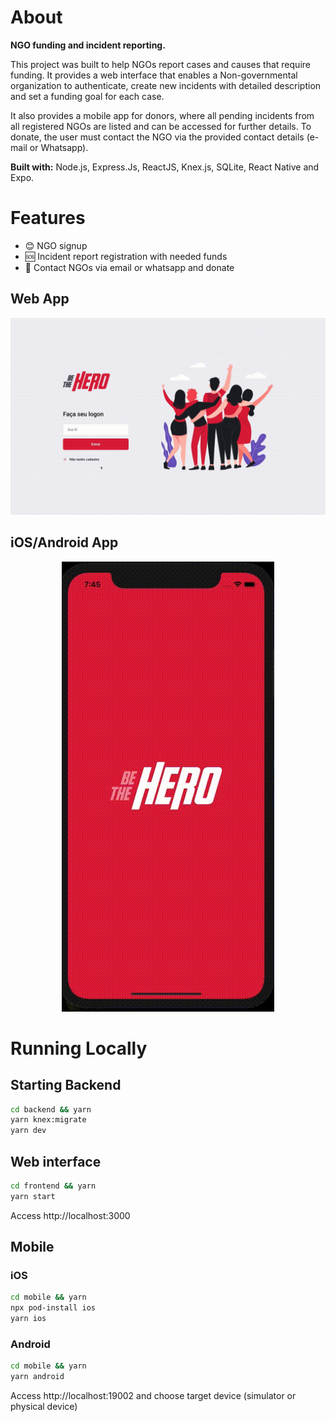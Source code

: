 # About
**NGO funding and incident reporting.**

This project was built to help NGOs report cases and causes that require funding. It provides a web interface that enables a Non-governmental organization to authenticate, create new incidents with detailed description and set a funding goal for each case.

It also provides a mobile app for donors, where all pending incidents from all registered NGOs are listed and can be accessed for further details. To donate, the user must contact the NGO via the provided contact details (e-mail or Whatsapp).

**Built with:** Node.js, Express.Js, ReactJS, Knex.js, SQLite, React Native and Expo.

# Features
- 😊 NGO signup
- 🆘 Incident report registration with needed funds
- 🤝 Contact NGOs via email or whatsapp and donate

## Web App
![Be The Hero web](./_captures/web.gif)

## iOS/Android App
<p align="center">
  <img src="./_captures/mobile.gif" alt="Be The Hero mobile">
</p>

# Running Locally

## Starting Backend
```sh
cd backend && yarn
yarn knex:migrate
yarn dev
```

## Web interface
```sh
cd frontend && yarn
yarn start
```
Access http://localhost:3000

## Mobile

### iOS
```sh
cd mobile && yarn
npx pod-install ios
yarn ios
```

### Android
```sh
cd mobile && yarn
yarn android
```
Access http://localhost:19002 and choose target device (simulator or physical device)